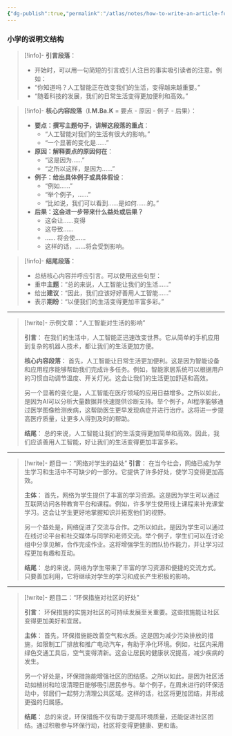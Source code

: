 ```yaml
---
{"dg-publish":true,"permalink":"/atlas/notes/how-to-write-an-article-for-uasa-chinese-essay-questions/"}
---
```


### 小学的说明文结构

> [!info]- **引言段落**：
> - 开始时，可以用一句简短的引言或引人注目的事实吸引读者的注意。例如：
> - “你知道吗？人工智能正在改变我们的生活，变得越来越重要。”
> - “随着科技的发展，我们的日常生活变得更加便利和高效。”

> [!info]- **核心内容段落**（**I.M.Ba.K** = 要点 - 原因 - 例子 - 后果）：
> - **要点：撰写主题句子，讲解这段落的重点**：
> 	- “人工智能对我们的生活有很大的影响。”
> 	- “一个显著的变化是……”
> - **原因：解释要点的原因何在**：
> 	- “这是因为……”
> 	- “之所以这样，是因为……”
> - **例子：给出具体例子或具体假设**：
> 	- “例如……”
> 	- “举个例子，……”
> 	- “比如说，我们可以看到……是如何……的。”
> - **后果：这会进一步带来什么益处或后果？**
> 	- 这会让......变得
> 	- 这导致......
> 	- ...... 将会使......
> 	- 这样的话，......将会受到影响。

> [!info]- **结尾段落**：
> - 总结核心内容并呼应引言。可以使用这些句型：
> - 重申**主题**：“总的来说，人工智能让我们的生活……”
> - 给出**建议**：“因此，我们应该好好善用人工智能……”
> - 表示**期盼**：“以便我们的生活变得更加丰富多彩。”

---
> [!write]- 示例文章：“人工智能对生活的影响”
>
> **引言**：
> 在我们的生活中，人工智能正迅速改变世界。它从简单的手机应用到复杂的机器人技术，都让我们的生活更加方便。
> 
> **核心内容段落**：
> 首先，人工智能让日常生活更加便利。这是因为智能设备和应用程序能够帮助我们完成许多任务。例如，智能家居系统可以根据用户的习惯自动调节温度、开关灯光。这会让我们的生活更加舒适和高效。
> 
> 另一个显著的变化是，人工智能在医疗领域的应用日益增多。之所以如此，是因为AI可以分析大量数据并快速提供诊断支持。举个例子，AI程序能够通过医学图像检测疾病，这帮助医生更早发现病症并进行治疗。这将进一步提高医疗质量，让更多人得到及时的帮助。
> 
> **结尾**：
> 总的来说，人工智能让我们的生活变得更加简单和高效。因此，我们应该善用人工智能，好让我们的生活变得更加丰富多彩。

---

> [!write]- 题目一：“网络对学生的益处”
> **引言**：
> 在当今社会，网络已成为学生学习和生活中不可缺少的一部分。它提供了许多好处，使学习变得更加高效。
> 
> **主体**：
> 首先，网络为学生提供了丰富的学习资源。这是因为学生可以通过互联网访问各种教育平台和课程。例如，许多学生使用线上课程来补充课堂学习。这会让学生更好地掌握知识并拓宽他们的视野。
> 
> 另一个益处是，网络促进了交流与合作。之所以如此，是因为学生可以通过在线讨论平台和社交媒体与同学和老师交流。举个例子，学生们可以在讨论组中分享见解，合作完成作业。这将增强学生的团队协作能力，并让学习过程更加有趣和互动。
> 
> **结尾**：
> 总的来说，网络为学生带来了丰富的学习资源和便捷的交流方式。只要善加利用，它将继续对学生的学习和成长产生积极的影响。

---

> [!write]- 题目二：“环保措施对社区的好处”
> 
> **引言**：
> 环保措施的实施对社区的可持续发展至关重要。这些措施能让社区变得更加美好和宜居。
> 
> **主体**：
> 首先，环保措施能改善空气和水质。这是因为减少污染排放的措施，如限制工厂排放和推广电动汽车，有助于净化环境。例如，社区内采用绿色交通工具后，空气变得清新。这会让居民的健康状况提高，减少疾病的发生。
> 
> 另一个好处是，环保措施能增强社区的团结感。之所以如此，是因为社区活动如植树和垃圾清理日能够吸引居民参与。举个例子，在周末进行的环保活动中，邻居们一起努力清理公共区域。这样的话，社区将更加团结，并形成更强的归属感。
> 
> **结尾**：
> 总的来说，环保措施不仅有助于提高环境质量，还能促进社区团结。通过积极参与环保行动，社区将变得更健康、更和谐。